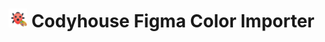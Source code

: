 # <img src="./icon.png" height="30" width="30" aligin="center" justify="center" alt=""/> Codyhouse Figma Color Importer

